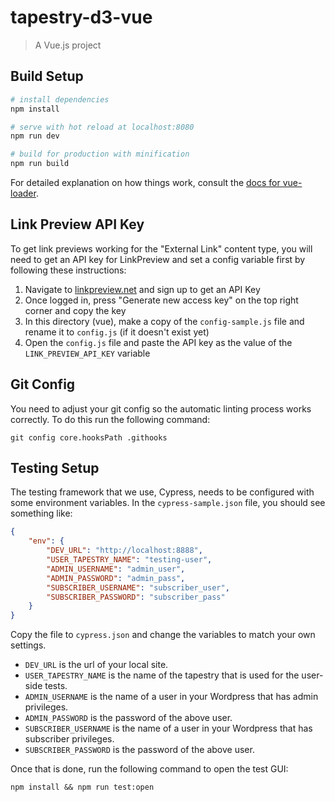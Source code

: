 # tapestry-d3-vue

> A Vue.js project

## Build Setup

``` bash
# install dependencies
npm install

# serve with hot reload at localhost:8080
npm run dev

# build for production with minification
npm run build
```

For detailed explanation on how things work, consult the [docs for vue-loader](http://vuejs.github.io/vue-loader).

## Link Preview API Key

To get link previews working for the "External Link" content type, you will need to get an API key for LinkPreview and set a config variable first by following these instructions:

1. Navigate to [linkpreview.net](https://www.linkpreview.net/) and sign up to get an API Key
2. Once logged in, press "Generate new access key" on the top right corner and copy the key
3. In this directory (vue), make a copy of the `config-sample.js` file and rename it to `config.js` (if it doesn't exist yet)
4. Open the `config.js` file and paste the API key as the value of the `LINK_PREVIEW_API_KEY` variable

## Git Config

You need to adjust your git config so the automatic linting process works correctly. To do this run the following command:

```
git config core.hooksPath .githooks
```

## Testing Setup

The testing framework that we use, Cypress, needs to be configured with some environment variables. In the `cypress-sample.json` file, you should see something like:

```json
{
    "env": {
        "DEV_URL": "http://localhost:8888",
        "USER_TAPESTRY_NAME": "testing-user",
        "ADMIN_USERNAME": "admin_user",
        "ADMIN_PASSWORD": "admin_pass",
        "SUBSCRIBER_USERNAME": "subscriber_user",
        "SUBSCRIBER_PASSWORD": "subscriber_pass"
    }
}
```

Copy the file to `cypress.json` and change the variables to match your own settings.

* `DEV_URL` is the url of your local site.
* `USER_TAPESTRY_NAME` is the name of the tapestry that is used for the user-side tests.
* `ADMIN_USERNAME` is the name of a user in your Wordpress that has admin privileges.
* `ADMIN_PASSWORD` is the password of the above user.
* `SUBSCRIBER_USERNAME` is the name of a user in your Wordpress that has subscriber privileges.
* `SUBSCRIBER_PASSWORD` is the password of the above user.

Once that is done, run the following command to open the test GUI:

```
npm install && npm run test:open
```
